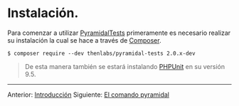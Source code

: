 # Instalación.

Para comenzar a utilizar [PyramidalTests][PyramidalTests] primeramente es necesario realizar su instalación la cual se hace a través de [Composer][Composer].

```text
$ composer require --dev thenlabs/pyramidal-tests 2.0.x-dev
```

>De esta manera también se estará instalando [PHPUnit][PHPUnit] en su versión 9.5.

---

<span class="float-start">Anterior: [Introducción](introduction.md)</span>
<span class="float-end">Siguiente: [El comando pyramidal](the-pyramidal-command.md)</span>

[PyramidalTests]: https://pyramidal-tests.thenlabs.org
[Composer]: https://getcomposer.org/
[PHPUnit]: https://phpunit.de/